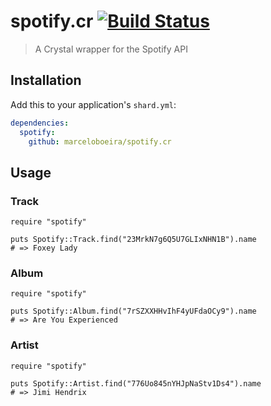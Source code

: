 # spotify.cr [![Build Status](https://travis-ci.org/marceloboeira/spotify.cr.svg?branch=master)](https://travis-ci.org/marceloboeira/spotify.cr)
> A Crystal wrapper for the Spotify API

## Installation

Add this to your application's `shard.yml`:

```yaml
dependencies:
  spotify:
    github: marceloboeira/spotify.cr
```

## Usage

### Track

```crystal
require "spotify"

puts Spotify::Track.find("23MrkN7g6Q5U7GLIxNHN1B").name
# => Foxey Lady
```

### Album

```crystal
require "spotify"

puts Spotify::Album.find("7rSZXXHHvIhF4yUFdaOCy9").name
# => Are You Experienced
```

### Artist

```crystal
require "spotify"

puts Spotify::Artist.find("776Uo845nYHJpNaStv1Ds4").name
# => Jimi Hendrix
```

